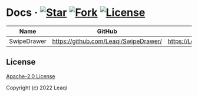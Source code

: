 # Docs &middot; [![Star](https://img.shields.io/github/stars/Leaqi/Leaqi.github.io?color=fb6698&label=Star "Star")](https://github.com/Leaqi/Leaqi.github.io/stargazers "Star") [![Fork](https://img.shields.io/github/forks/Leaqi/Leaqi.github.io?color=2196f3&label=Fork "Fork")](https://github.com/Leaqi/Leaqi.github.io/network "Fork") [![License](https://img.shields.io/badge/License-Apache--2.0-e0b003 "License")](https://github.com/Leaqi/Leaqi.github.io/blob/main/LICENSE "License")

| Name  | GitHub  | Docs  |
| ------------ | ------------ | ------------ |
| SwipeDrawer  | https://github.com/Leaqi/SwipeDrawer/  |  https://Leaqi.github.io/SwipeDrawer/ |


## License
[Apache-2.0 License](https://github.com/Leaqi/Leaqi.github.io/blob/main/LICENSE "Apache-2.0 License")

Copyright (c) 2022 Leaqi